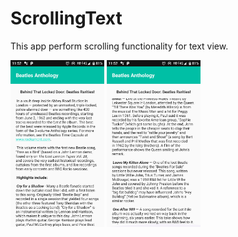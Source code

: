 # ScrollingText
This app perform scrolling functionality for text view.


<img src="images/a.png" width="150px"/>     <img src="images/b.png" width="150px"/>
